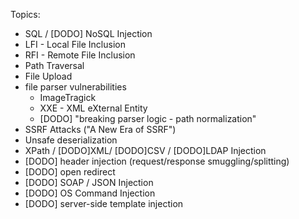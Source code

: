 Topics:

- SQL / [DODO] NoSQL Injection
- LFI - Local File Inclusion
- RFI - Remote File Inclusion
- Path Traversal
- File Upload
- file parser vulnerabilities 
  - ImageTragick
  - XXE - XML eXternal Entity
  - [DODO] "breaking parser logic - path normalization"
- SSRF Attacks ("A New Era of SSRF")
- Unsafe deserialization
- XPath / [DODO]XML/ [DODO]CSV / [DODO]LDAP Injection
- [DODO] header injection (request/response smuggling/splitting)
- [DODO] open redirect
- [DODO] SOAP / JSON Injection
- [DODO] OS Command Injection
- [DODO] server-side template injection
